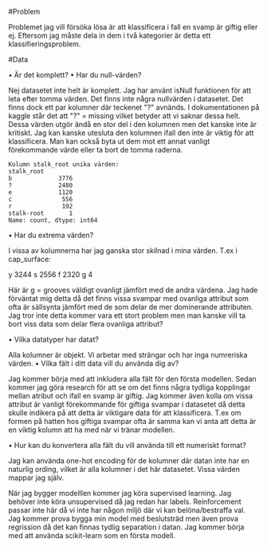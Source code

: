 #Problem

Problemet jag vill försöka lösa är att klassificera i fall en svamp är giftig eller ej. Eftersom jag 
måste dela in dem i två kategorier är detta ett klassifieringsproblem. 

#Data

• Är det komplett?
• Har du null-värden?

Nej datasetet inte helt är komplett. Jag har använt isNull funktionen för att leta efter tomma värden.
Det finns inte några nullvärden i datasetet. Det finns dock ett par kolumner där teckenet "?" avnänds.
I dokumentationen på kaggle står det att "?" = missing vilket betyder att vi saknar dessa helt.
Dessa värden utgör ändå en stor del i den kolumnen men det kanske inte är kritiskt. Jag kan 
kanske utesluta den kolumnen ifall den inte är viktig för att klassificera. Man kan också byta ut 
dem mot ett annat vanligt förekommande värde eller ta bort de tomma raderna.

```
Kolumn stalk_root unika värden:
stalk_root
b             3776
?             2480
e             1120
c              556
r              192
stalk-root       1
Name: count, dtype: int64
```

• Har du extrema värden?

I vissa av kolumnerna har jag ganska stor skilnad i mina värden. T.ex i cap_surface:

y              3244
s              2556
f              2320
g                 4

Här är g = grooves väldigt ovanligt jämfört med de andra värdena. Jag hade förväntat mig
detta då det finns vissa svampar med ovanliga attribut som ofta är sällsynta jämfört med de
som delar de mer dominerande attributen. Jag tror inte detta kommer vara ett stort problem 
men man kanske vill ta bort viss data som delar flera ovanliga attribut? 

• Vilka datatyper har datat?

Alla kolumner är objekt. Vi arbetar med strängar och har inga numreriska värden.
• Vilka fält i ditt data vill du använda dig av?

Jag kommer börja med att inkludera alla fält för den första modellen. Sedan kommer jag göra 
research för att se om det finns några tydliga kopplingar mellan atribut och ifall en svamp 
är giftig. Jag kommer även kolla om vissa attribut är vanligt förekommande för giftiga svampar
i datasetet då detta skulle indikera på att detta är viktigare data för att klassificera. T.ex
om formen på hatten hos giftiga svampar ofta är samma kan vi anta att detta är en viktig kolumn
att ha med när vi tränar modellen.

• Hur kan du konvertera alla fält du vill använda till ett numeriskt format?

Jag kan använda one-hot encoding för de kolumner där datan inte har en naturlig ording, 
vilket är alla kolumner i det här datasetet. Vissa värden mappar jag själv.

När jag bygger modelllen kommer jag köra supervised learning. Jag behöver inte köra unsupervised 
då jag redan har labels. Reinforcement passar inte här då vi inte har någon miljö där vi kan 
belöna/bestraffa val. Jag kommer prova bygga min model med beslutsträd men även prova regrission då det 
kan finnas tydlig separation i datan. Jag kommer börja med att använda scikit-learn som en första modell.

 




